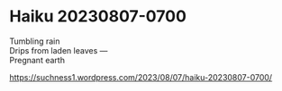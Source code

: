 # Haiku 20230807-0700  
Tumbling rain  
Drips from laden leaves —  
Pregnant earth  
  
https://suchness1.wordpress.com/2023/08/07/haiku-20230807-0700/
